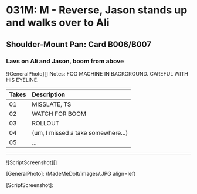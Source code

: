 # 031M: M - Reverse, Jason stands up and walks over to Ali

## Shoulder-Mount Pan: Card B006/B007

### Lavs on Ali and Jason, boom from above

![GeneralPhoto][]
Notes: FOG MACHINE IN BACKGROUND. CAREFUL WITH HIS EYELINE.

| Takes | Description |
|:---|:----|
| 01 | MISSLATE, TS |
| 02 | WATCH FOR BOOM |
| 03 | ROLLOUT |
| 04 | (um, I missed a take somewhere...) |
| 05 | ... |

----

![ScriptScreenshot][]


[GeneralPhoto]:  /MadeMeDoIt/images/.JPG align=left

[ScriptScreenshot]: 